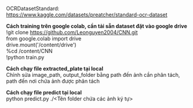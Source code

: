 OCRDatasetStandard: https://www.kaggle.com/datasets/preatcher/standard-ocr-dataset

**Cách training trên google colab, cần tải sẵn dataset đặt vào google drive**  
!git clone https://github.com/Leonguyen2004/CNN.git  
from google.colab import drive  
drive.mount('/content/drive')  
%cd /content/CNN  
!python train.py  

**Cách chạy file extracted_plate tại local**  
Chỉnh sửa image_path, output_folder bằng path đến ảnh cần phân tách, path đến nơi chứa ảnh được phân tách  

**Cách chạy file predict tại local**  
python predict.py ./<Tên folder chứa các ảnh ký tự>
